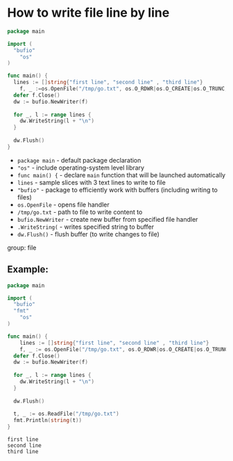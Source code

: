 # How to write file line by line

```go
package main

import (
  "bufio"
	"os"
)

func main() {
  lines := []string{"first line", "second line" , "third line"}
	f, _ :=os.OpenFile("/tmp/go.txt", os.O_RDWR|os.O_CREATE|os.O_TRUNC, 0644)
  defer f.Close()
  dw := bufio.NewWriter(f)
  
  for _, l := range lines {
    dw.WriteString(l + "\n")
  }
  
  dw.Flush()
}
```

- `package main` - default package declaration
- `"os"` - include operating-system level library
- `func main() {` - declare `main` function that will be launched automatically
- `lines` - sample slices with 3 text lines to write to file
- `"bufio"` - package to efficiently work with buffers (including writing to files)
- `os.OpenFile` - opens file handler
- `/tmp/go.txt` - path to file to write content to
- `bufio.NewWriter` - create new buffer from specified file handler
- `.WriteString(` - writes specified string to buffer
- `dw.Flush()` - flush buffer (to write changes to file)

group: file

## Example: 
```go
package main

import (
  "bufio"
  "fmt"
	"os"
)

func main() {
	lines := []string{"first line", "second line" , "third line"}
	f, _ := os.OpenFile("/tmp/go.txt", os.O_RDWR|os.O_CREATE|os.O_TRUNC, 0644)
  defer f.Close()
  dw := bufio.NewWriter(f)
  
  for _, l := range lines {
    dw.WriteString(l + "\n")
  }
  
  dw.Flush()
  
  t, _ := os.ReadFile("/tmp/go.txt")
  fmt.Println(string(t))
}
```
```
first line
second line
third line


```

